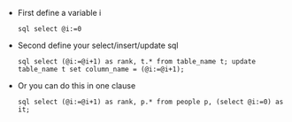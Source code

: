 * First define a variable i

  `sql
  select @i:=0
  `

* Second define your select/insert/update sql

  `sql
  select (@i:=@i+1) as rank, t.* from table_name t;
  update table_name t set column_name = (@i:=@i+1);
  `

* Or you can do this in one clause

  `sql
  select (@i:=@i+1) as rank, p.* from people p, (select @i:=0) as it;
  `
